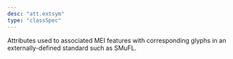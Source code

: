 ```yaml
---
desc: "att.extsym"
type: "classSpec"
---
```


Attributes used to associated MEI features with corresponding glyphs in an
externally-defined standard such as SMuFL.